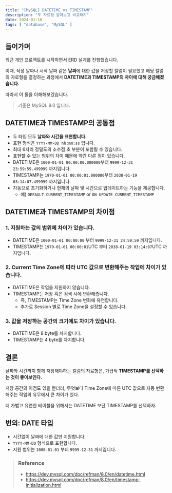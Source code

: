 ```yaml
---
title: "[MySQL] DATETIME vs TIMESTAMP"
description: "두 자료형 알아보고 비교하기"
date: 2024-01-10
tags: [ "database", "MySQL" ]
---
```


## 들어가며

최근 개인 프로젝트를 시작하면서 ERD 설계를 진행했습니다.

이때, 작성 날짜나 시작 날짜 같은 **날짜**에 대한 값을 저장할 칼럼이 필요했고 해당 칼럼의 자료형을 결정하는 과정에서 **DATETIME과 TIMESTAMP의 차이에 대해 궁금해졌습니다.**

따라서 이 둘을 이해해보겠습니다.

> 기준은 MySQL 8.0 입니다.

## DATETIME과 TIMESTAMP의 공통점

-  두 타입 모두 **날짜와 시간을 표현합니다.**
-  표현 형식은 `YYYY-MM-DD hh:mm:ss` 입니다.
-  최대 6자리 정밀도의 소수점 초 부분이 포함될 수 있습니다.
-  표현할 수 있는 범위의 차이 떄문에 약간 다른 점이 있습니다.
  - DATETIME은 `1000-01-01 00:00:00.000000`부터 `9999-12-31 23:59:59.499999` 까지입니다.
  - TIMESTAMP는 `1970-01-01 00:00:01.000000`부터 `2038-01-19 03:14:07.499999` 까지입니다.
- 자동으로 초기화하거나 현재의 날짜 및 시간으로 업데이트하는 기능을 제공합니다.
  - 예) `DEFAULT CURRENT_TIMESTAMP` or `ON UPDATE CURRENT_TIMESTAMP`

## DATETIME과 TIMESTAMP의 차이점

### 1. **지원하는 값의 범위에 차이가 있습니다.**

- DATETIME은 `1000-01-01 00:00:00` 부터 `9999-12-31 24:59:59` 까지입니다.
- TIMESTAMP는 `1970-01-01 00:00:01`UTC 부터 `2038-01-19 03:14:07`UTC 까지입니다.

### 2. **Current Time Zone에 따라 UTC 값으로 변환해주는 작업에 차이가 있습니다.**

- DATETIME은 작업을 지원하지 않습니다.
- TIMESTAMP는 저장 혹은 검색 시에 변환해줍니다.
    - 즉, TIMESTAMP는 Time Zone 변화에 유연합니다.
    - 추가로 Session 별로 Time Zone을 설정할 수 있습니다.

### 3. **값을 저장하는 공간의 크기에도 차이가 있습니다.**

- DATETIME은 8 byte를 차지합니다.
- TIMESTAMP는 4 byte를 차지합니다.

## 결론

날짜와 시간까지 함께 저장해야하는 칼럼의 자료형은, 가급적 **TIMESTAMP를 선택하는 것이 좋아보인다.**

저장 공간의 이점도 있을 뿐더러, 무엇보다 Time Zone에 따른 UTC 값으로 자동 변환해주는 작업의 유무에서 큰 차이가 있다.

더 가볍고 유연한 테이블을 위해서는 DATETIME 보단 TIMESTAMP를 선택하자.

## 번외: DATE 타입

- 시간없이 날짜에 대한 값만 지원합니다.
- `YYYY-MM-DD` 형식으로 표현합니다.
- 지원 범위는 `1000-01-01` 부터 `9999-12-31` 까지입니다.

> ### Reference
> - https://dev.mysql.com/doc/refman/8.0/en/datetime.html
> - https://dev.mysql.com/doc/refman/8.0/en/timestamp-initialization.html